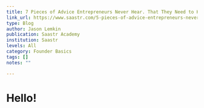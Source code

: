 ```yaml
---
title: 7 Pieces of Advice Entrepreneurs Never Hear. That They Need to Hear.
link_url: https://www.saastr.com/5-pieces-of-advice-entrepreneurs-never-hear-that-they-need-to-hear/
type: Blog
author: Jason Lemkin
publication: Saastr Academy
institution: Saastr
levels: All
category: Founder Basics
tags: []
notes: ""

---
```


# Hello!
